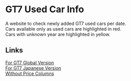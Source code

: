 # GT7 Used Car Info  
A website to check newly added GT7 used cars per date.  
Cars available only as used cars are highlighted in red.  
Cars with unknown year are highlighted in yellow.  
## Links
[For GT7 Global Version](https://twajp.github.io/gt7info/)  
[For GT7 Japanese Version](https://twajp.github.io/gt7info/jp)  
[Without Price Columns](https://twajp.github.io/gt7info/noprice)  
